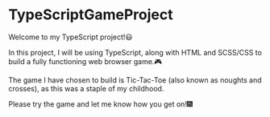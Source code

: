 # TypeScriptGameProject

Welcome to my TypeScript project!:smiley:

In this project, I will be using TypeScript, along with HTML and SCSS/CSS to build a fully functioning web browser game.:video_game:

The game I have chosen to build is Tic-Tac-Toe (also known as noughts and crosses), as this was a staple of my childhood.

Please try the game and let me know how you get on!:fireworks:
